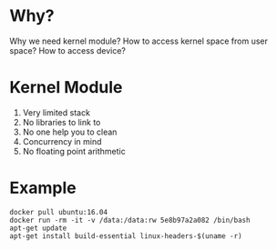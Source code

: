 # Why?
Why we need kernel module?
How to access kernel space from user space?
How to access device?

# Kernel Module
1. Very limited stack
2. No libraries to link to
3. No one help you to clean
4. Concurrency in mind
5. No floating point arithmetic


# Example
```
docker pull ubuntu:16.04
docker run -rm -it -v /data:/data:rw 5e8b97a2a082 /bin/bash
apt-get update
apt-get install build-essential linux-headers-$(uname -r)
```
